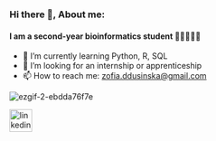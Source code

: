 ### Hi there 👋, About me: 
#### I am a second-year bioinformatics student   👩🏼‍💻🧬🦠       
- 🌱 I’m currently learning Python, R, SQL                           
- 💫 I’m looking for an internship or apprenticeship            
- 📫 How to reach me: zofia.ddusinska@gmail.com 


![ezgif-2-ebdda76f7e](https://github.com/zosiadd/zosiadd/assets/120915010/b0ba597d-de2a-445c-8e56-476d737f8228)

 [<img src='https://cdn.jsdelivr.net/npm/simple-icons@3.0.1/icons/linkedin.svg' alt='linkedin' height='40'>](https://www.linkedin.com/in/zofia-dusińska-23502327b/) 
  







